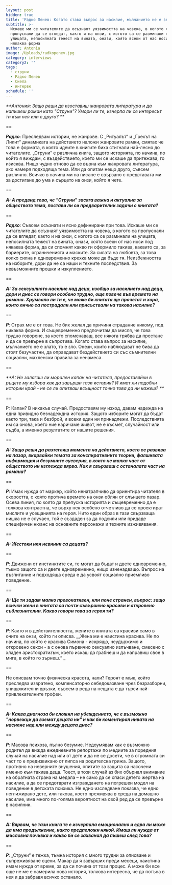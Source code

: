 ```yaml
---
layout: post
hidden: true
title: 'Радко Пенев: Когато става въпрос за насилие, мълчанието не е злато - то е зло'
subtitle: >-
  Искаше ми се читателите да осъзнаят уязвимостта на човека, в когото са
  пропуснали да се вгледат, както и на онзи, с когото са се разминали на
  улицата, непосилната тежест на вината, онази, която всеки от нас носи под
  някаква форма
author: Antonia
image: /Uploads/radkopenev.jpg
category: interviews
category2: ''
tags:
  - струни
  - Радко Пенев
  - Сиела
  - интервю
schedule: ''
---
```

_**Антония: Защо реши да изоставиш жанровата литература и да напишеш роман като "Струни"? Умори ли те, изчерпа ли се интересът ти към нея или е друго? **_

\==

_**Радко**_: Преследвам истории, не жанрове. С „Ритуалът“ и „Грехът на Лилит“ динамиката на действието наложи жанровите рамки, смятах че това е формата, в която идеите в книгите биха стигнали най-лесно до читателите. „Струни“ е различна книга, защото историята, по начина, по който я виждам, с въздействието, което ми се искаше да притежава, го изисква. Нищо чудно отново да се върна към жанровата литература, ако намеря подходяща тема. Или да опитам нещо друго, съвсем различно. Всичко в начина ми на писане е свързано с представата ми за достигане до ума и сърцето на онзи, който я чете. 

\==

_**А: А предвид това, че "Струни" засяга важна и актуална за обществото тема, постави ли си предварителни задачи с книгата?**_

\==

_**Радко**_: Съвсем осъзнати и ясно дефинирани при това. Искаше ми се читателите да осъзнаят уязвимостта на човека, в когото са пропуснали да се вгледат, както и на онзи, с когото са се разминали на улицата, непосилната тежест на вината, онази, която всеки от нас носи под някаква форма, да си спомнят какво ги оформило такива, каквито са, за бариерите, ограниченията и маските. За силата на любовта, за това колко силна и едновременно крехка може да бъде тя. Неизбежността на изборите, дори да не са наши и техните последствия. За невъзможните прошки и изкуплението. 

\==

_**А: За сексуалното насилие над деца, изобщо за насилието над деца, дори и днес се говори особено трудно, още повече във времето на романа. Хрумвало ли ти е, че може би книгата ще прочетат и хора, които лично са пострадали или присъствали на такова насилие?**_

\==

_**Р**_: Страх ме е от това. Не бих желал да причиня страдание никому, под никаква форма. И същевременно предпочитам да мисля, че това трудно говорене, за което споменаваш, все някога трябва да престане и да се превърне в съпротива. Когато става въпрос за насилие, мълчанието не е злато, то е зло. Онези, които наблюдават не бива да стоят безучастни, да оправдават бездействието си със съмнителни социални, махленски правила за ненамеса. 

\==

_**А: Не залагаш ли морален капан на читателя, предоставяйки в ръцете му избора как да завърши тази история? И имат ли подобни истории край - не се ли опитваш всъщност точно това да ни кажеш? **_

\==

Р: Капан? В никакъв случай. Предоставям му изход, давам надежда на една привидно безнадеждна история. Защото изборите могат да бъдат както три, така и безброй, и всеки един ни принадлежи. Последствията им са онова, което ние наричаме живот, не е късмет, случайност или съдба, а именно резултатите от нашите решения. 

\==

_**А: Защо реши да разтеглиш момента на действието, което се развива на пазар, вкарвайки темата за конспиративните теории, фалшивата информация и безумните суеверия, в които не малка част от обществото ни изглежда вярва. Как я свързваш с останалата част на романа?**_

\==

_**Р**_: Имах нужда от маркер, който ненатрапчиво да ориентира читателя в скоростта, с която протича времето на онзи облян от слънцето пазар. Осева линия, по която да препуска историята и същевременно да е толкова контрастна, че върху нея особено отчетливо да се проектират мислите и усещанията на героя. Нито един образ в тази свързваща нишка не е случаен, той е създаден за да подсили или придаде специфичен нюанс на основните персонажи и техните изживявания.  

\==

_**А: Жестоки или невинни са децата?**_

\==

_**Р**_: Движени от инстинктите си, те могат да бъдат и двете едновременно, тъкмо защото са и двете едновременно, нищо изненадващо. Въпрос на възпитание и подходяща среда е да усвоят социално приемливо поведение. 

\==

_**А: Ще ти задам малко провокативен, или поне странен, въпрос: защо всички жени в книгата са почти съвършено красиви и откровено съблазнителни. Какво говори това за героя ти?**_

\==

_**Р**_: Както и в действителността, жените в книгата са красиви само в очите на онзи, който ги описва. _„Жена ми е наистина красива. Не по начина, по който е красива Симона - искрящо, неудържимо и откровено секси - а с онова първично сексуално излъчване, смесено с хладен аристократизъм, което искаш да грабнеш и да направиш свое в мига, в който го зърнеш.“ _

\==

Не описвам точно физическа красота, нали? Героят е мъж, който преследва извратено, компенсаторно себедоказване чрез безразборни, унищожителни връзки, съвсем в реда на нещата е да търси най-привлекателните трофеи. 

\==

_**А: Каква диагноза би сложил на убеждението, че е възможно "норвежци да вземат децата ни" и как би коментирал нивата на насилие над или между децата днес?**_

\==

_**Р**_: Масова психоза, пълно безумие. Недоумявам как е възможно родител да вижда ежедневните репортажи по медиите за поредния случай на насилие над или от дете и да не се досети, че в огромната си част то е предизвикано от липса на родителска грижа. Защото, противно на неверните внушения, опитите за защита са насочени именно към такива деца. Тоест, в този случай аз бих обърнал внимание на обратната страна на медала – не само да се спаси детето жертва на насилие, а да се предотврати изграждането на погрешен модел на поведение в детската психика. Не едно изследване показва, че едно неглижирано дете, или такова, което преживява в среда на домашно насилие, има много по-голяма вероятност на свой ред да се превърне в насилник. 

\==

_**А: Вярвам, че тази книга те е изчерпала емоционално и едва ли може да има продължение, както предположи някой. Имаш ли нужда от мисловна почивка и какво би се захванал да пишеш след това?**_

\==

_**Р**_: „Струни“ е тежка, тъмна история с много трудни за описване и съпреживяване сцени. Макар да я завърших преди месеци, наистина имам нужда от време, за да си почина от този процес. А може би все още не ме е намерила нова история, толкова интересна, че да потъна в нея и да забравя всичко останало.
